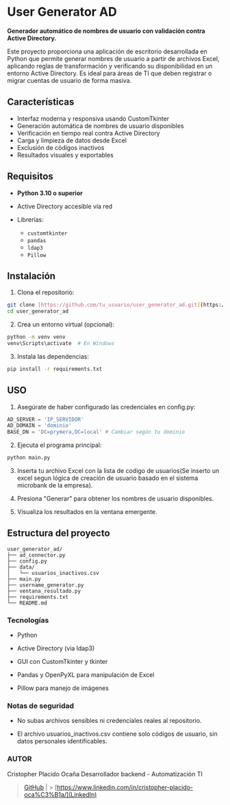 # User Generator AD

**Generador automático de nombres de usuario con validación contra Active Directory.**

Este proyecto proporciona una aplicación de escritorio desarrollada en Python que permite generar nombres de usuario a partir de archivos Excel, aplicando reglas de transformación y verificando su disponibilidad en un entorno Active Directory. Es ideal para áreas de TI que deben registrar o migrar cuentas de usuario de forma masiva.

## Características

- Interfaz moderna y responsiva usando CustomTkinter
- Generación automática de nombres de usuario disponibles
- Verificación en tiempo real contra Active Directory
- Carga y limpieza de datos desde Excel
- Exclusión de códigos inactivos
- Resultados visuales y exportables

## Requisitos

- **Python 3.10 o superior**
- Active Directory accesible vía red
- Librerías:

  - `customtkinter`
  - `pandas`
  - `ldap3`
  - `Pillow`

## Instalación

1. Clona el repositorio:
```bash
git clone [https://github.com/tu_usuario/user_generator_ad.git](https://github.com/Placido28/user_generator_ad.git)
cd user_generator_ad 
```
2. Crea un entorno virtual (opcional):

```bash
python -m venv venv
venv\Scripts\activate  # En Windows
```
3. Instala las dependencias:
```bash
pip install -r requirements.txt
```

## USO

1. Asegúrate de haber configurado las credenciales en config.py:

```python
AD_SERVER = 'IP_SERVIDOR'
AD_DOMAIN = 'dominio'     
BASE_DN = 'DC=prymera,DC=local' # Cambiar según tu dominio
```

2. Ejecuta el programa principal:

```bash
python main.py
```

3. Inserta tu archivo Excel con la lista de codigo de usuarios(Se inserto un excel segun lógica de creación de usuario basado en el sistema microbank de la empresa).

4. Presiona "Generar" para obtener los nombres de usuario disponibles.

5. Visualiza los resultados en la ventana emergente.

## Estructura del proyecto

```arduino
user_generator_ad/
├── ad_connector.py
├── config.py
├── data/
│   └── usuarios_inactivos.csv
├── main.py
├── username_generator.py
├── ventana_resultado.py
├── requirements.txt
└── README.md
```
### Tecnologías

* Python

* Active Directory (via ldap3)

* GUI con CustomTkinter y tkinter

* Pandas y OpenPyXL para manipulación de Excel

* Pillow para manejo de imágenes

### Notas de seguridad
* No subas archivos sensibles ni credenciales reales al repositorio.

* El archivo usuarios_inactivos.csv contiene solo códigos de usuario, sin datos personales identificables.

### AUTOR
Cristopher Placido Ocaña
Desarrollador backend - Automatización TI
> [GitHub]([https://github.com/Fosowl](https://github.com/Placido28?tab=repositories)) | > [https://www.linkedin.com/in/cristopher-placido-oca%C3%B1a/](LinkedIn) 
